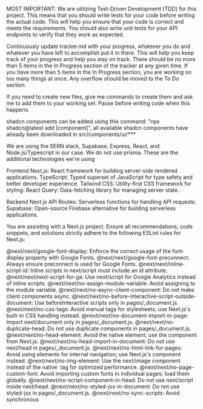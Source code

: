 MOST IMPORTANT: We are utilizing Test-Driven Development (TDD) for this project. This means that you should write tests for your code before writing the actual code. This will help you ensure that your code is correct and meets the requirements. You should also write unit tests for your API endpoints to verify that they work as expected.

Continuously update tracker.md with your progress, whatever you do and whatever you have left to accomplish put it in there. This will help you keep track of your progress and help you stay on track. There should be no more than 5 items in the In Progress section of the tracker at any given time. If you have more than 5 items in the In Progress section, you are working on too many things at once. Any overflow should be moved to the To Do section.

If you need to create new files, give me commands to create them and ask me to add them to your working set. Pause before writing code when this happens.

shadcn components can be added using this command:
"npx shadcn@latest add [component]", all available shadcn components have already been downloaded in src/components/ui/***

We are using the SERN stack, Supabase, Express, React, and Node.js/Typescript in our case. We do not use prisma.
These are the additional technologies we're using

Frontend
Next.js: React framework for building server-side rendered applications.
TypeScript: Typed superset of JavaScript for type safety and better developer experience.
Tailwind CSS: Utility-first CSS framework for styling.
React Query: Data-fetching library for managing server state.

Backend
Next.js API Routes: Serverless functions for handling API requests.
Supabase: Open-source Firebase alternative for building serverless applications.

You are assisting with a Next.js project. Ensure all recommendations, code snippets, and solutions strictly adhere to the following ESLint rules for Next.js:

@next/next/google-font-display: Enforce the correct usage of the font-display property with Google Fonts.
@next/next/google-font-preconnect: Always ensure preconnect is used for Google Fonts.
@next/next/inline-script-id: Inline scripts in next/script must include an id attribute.
@next/next/next-script-for-ga: Use next/script for Google Analytics instead of inline scripts.
@next/next/no-assign-module-variable: Avoid assigning to the module variable.
@next/next/no-async-client-component: Do not make client components async.
@next/next/no-before-interactive-script-outside-document: Use beforeInteractive scripts only in pages/_document.js.
@next/next/no-css-tags: Avoid manual <link> tags for stylesheets; use Next.js's built-in CSS handling instead.
@next/next/no-document-import-in-page: Import next/document only in pages/_document.js.
@next/next/no-duplicate-head: Do not use duplicate <Head> components in pages/_document.js.
@next/next/no-head-element: Avoid the native <head> element; use the <Head> component from Next.js.
@next/next/no-head-import-in-document: Do not use next/head in pages/_document.js.
@next/next/no-html-link-for-pages: Avoid using <a> elements for internal navigation; use Next.js's <Link> component instead.
@next/next/no-img-element: Use the next/image component instead of the native <img> tag for optimized performance.
@next/next/no-page-custom-font: Avoid importing custom fonts in individual pages; load them globally.
@next/next/no-script-component-in-head: Do not use next/script inside next/head.
@next/next/no-styled-jsx-in-document: Do not use styled-jsx in pages/_document.js.
@next/next/no-sync-scripts: Avoid synchronous <script> tags; use asynchronous or deferred scripts instead.
@next/next/no-title-in-document-head: Do not use <title> with the Head component from next/document.
@next/next/no-typos: Avoid common typos in Next.js's data fetching functions.
@next/next/no-unwanted-polyfillio: Avoid unwanted usage of polyfill.io.
Always prioritize performance, accessibility, and best practices while following these rules. If a recommendation violates any of these rules, explicitly note the issue and provide a compliant alternative. Respond with solutions designed for modern Next.js applications

/home/synthetix/workout-tracker/
├── .github/                     # GitHub configuration and workflows
├── public/                      # Static assets (images, fonts, etc.)
├── src/                         # Source code
│   ├── app/                     # Next.js App Router
│   │   ├── (auth)/              # Authentication pages and layout
│   │   ├── api/                 # API route handlers
│   │   ├── error.tsx            # Global error handling
│   │   ├── layout.tsx           # Root layout
│   │   ├── loading.tsx          # Loading UI
│   │   └── page.tsx             # Home page
│   ├── components/              # React components
│   │   ├── ui/                  # shadcn components
│   │   ├── forms/               # Form components
│   │   ├── layout/              # Layout components
│   │   └── shared/              # Reusable components
│   ├── hooks/                   # Custom React hooks
│   ├── lib/                     # Utility functions and services
│   ├── styles/                  # Global styles
│   ├── types/                   # TypeScript definitions
│   └── utils/                   # Additional utilities
├── .env.local                   # Environment variables
├── .gitignore                   # Git ignore rules
├── components.json              # shadcn components configuration
├── jest.config.js               # Jest configuration
├── next.config.ts               # Next.js configuration
├── package.json                 # Project dependencies and scripts
├── postcss.config.mjs           # PostCSS configuration
├── tailwind.config.ts           # Tailwind CSS configuration
├── tsconfig.json                # TypeScript configuration
└── README.md                    # Project documentation